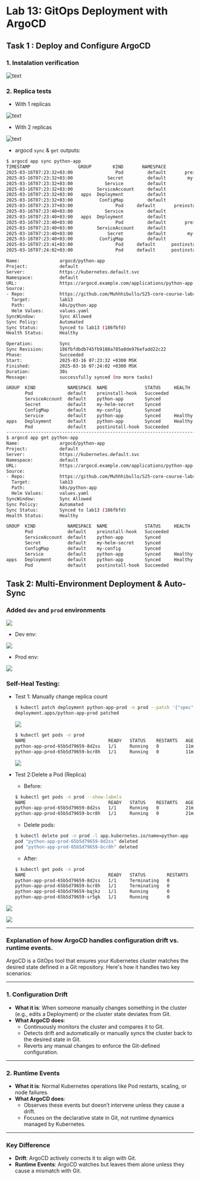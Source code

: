 # Lab 13: GitOps Deployment with ArgoCD
## Task 1 : Deploy and Configure ArgoCD
### 1. Instalation verification

![text](images/image4.png)

### 2. Replica tests
- With 1 replicas

![text](images/image5.png)

- With 2 replicas

![text](images/image6.png)

- argocd `sync` & `get` outputs: 
```bash
$ argocd app sync python-app
TIMESTAMP                  GROUP        KIND       NAMESPACE                  NAME    STATUS    HEALTH        HOOK  MESSAGE
2025-03-16T07:23:32+03:00                Pod         default       preinstall-hook                                  
2025-03-16T07:23:32+03:00             Secret         default        my-helm-secret    Synced                        
2025-03-16T07:23:32+03:00            Service         default            python-app    Synced   Healthy              
2025-03-16T07:23:32+03:00         ServiceAccount     default            python-app    Synced                        
2025-03-16T07:23:32+03:00   apps  Deployment         default            python-app  OutOfSync  Healthy              
2025-03-16T07:23:32+03:00          ConfigMap         default             my-config    Synced                        
2025-03-16T07:23:37+03:00                Pod     default       preinstall-hook   Running   Synced     PreSync  pod/preinstall-hook unchanged
2025-03-16T07:23:40+03:00            Service         default            python-app    Synced   Healthy              service/python-app unchanged
2025-03-16T07:23:40+03:00   apps  Deployment         default            python-app  OutOfSync  Healthy              deployment.apps/python-app configured. Warning: resource deployments/python-app is missing the kubectl.kubernetes.io/last-applied-configuration annotation which is required by  apply.  apply should only be used on resources created declaratively by either  create --save-config or  apply. The missing annotation will be patched automatically.
2025-03-16T07:23:40+03:00                Pod         default       preinstall-hook  Succeeded   Synced     PreSync  pod/preinstall-hook unchanged
2025-03-16T07:23:40+03:00         ServiceAccount     default            python-app    Synced                        serviceaccount/python-app unchanged
2025-03-16T07:23:40+03:00             Secret         default        my-helm-secret    Synced                        secret/my-helm-secret unchanged
2025-03-16T07:23:40+03:00          ConfigMap         default             my-config    Synced                        configmap/my-config unchanged
2025-03-16T07:23:41+03:00                Pod     default      postinstall-hook   Running   Synced    PostSync  pod/postinstall-hook created
2025-03-16T07:24:02+03:00                Pod     default      postinstall-hook  Succeeded   Synced    PostSync  pod/postinstall-hook created

Name:               argocd/python-app
Project:            default
Server:             https://kubernetes.default.svc
Namespace:          default
URL:                https://argocd.example.com/applications/python-app
Source:
- Repo:             https://github.com/Muhhhibullo/S25-core-course-labs.git
  Target:           lab13
  Path:             k8s/python-app
  Helm Values:      values.yaml
SyncWindow:         Sync Allowed
Sync Policy:        Automated
Sync Status:        Synced to lab13 (186fbfd)
Health Status:      Healthy

Operation:          Sync
Sync Revision:      186fbfdbdb745fb9188a785a0de976efadd22c22
Phase:              Succeeded
Start:              2025-03-16 07:23:32 +0300 MSK
Finished:           2025-03-16 07:24:02 +0300 MSK
Duration:           30s
Message:            successfully synced (no more tasks)

GROUP  KIND            NAMESPACE  NAME              STATUS     HEALTH   HOOK      MESSAGE
       Pod             default    preinstall-hook   Succeeded           PreSync   pod/preinstall-hook unchanged
       ServiceAccount  default    python-app        Synced                        serviceaccount/python-app unchanged
       Secret          default    my-helm-secret    Synced                        secret/my-helm-secret unchanged
       ConfigMap       default    my-config         Synced                        configmap/my-config unchanged
       Service         default    python-app        Synced     Healthy            service/python-app unchanged
apps   Deployment      default    python-app        Synced     Healthy            deployment.apps/python-app configured. Warning: resource deployments/python-app is missing the kubectl.kubernetes.io/last-applied-configuration annotation which is required by  apply.  apply should only be used on resources created declaratively by either  create --save-config or  apply. The missing annotation will be patched automatically.
       Pod             default    postinstall-hook  Succeeded           PostSync  pod/postinstall-hook created
-------------------------------------------------------------------------
$ argocd app get python-app
Name:               argocd/python-app
Project:            default
Server:             https://kubernetes.default.svc
Namespace:          default
URL:                https://argocd.example.com/applications/python-app
Source:
- Repo:             https://github.com/Muhhhibullo/S25-core-course-labs.git
  Target:           lab13
  Path:             k8s/python-app
  Helm Values:      values.yaml
SyncWindow:         Sync Allowed
Sync Policy:        Automated
Sync Status:        Synced to lab13 (186fbfd)
Health Status:      Healthy

GROUP  KIND            NAMESPACE  NAME              STATUS     HEALTH   HOOK      MESSAGE
       Pod             default    preinstall-hook   Succeeded           PreSync   pod/preinstall-hook unchanged
       ServiceAccount  default    python-app        Synced                        serviceaccount/python-app unchanged
       Secret          default    my-helm-secret    Synced                        secret/my-helm-secret unchanged
       ConfigMap       default    my-config         Synced                        configmap/my-config unchanged
       Service         default    python-app        Synced     Healthy            service/python-app unchanged
apps   Deployment      default    python-app        Synced     Healthy            deployment.apps/python-app configured. Warning: resource deployments/python-app is missing the kubectl.kubernetes.io/last-applied-configuration annotation which is required by  apply.  apply should only be used on resources created declaratively by either  create --save-config or  apply. The missing annotation will be patched automatically.
       Pod             default    postinstall-hook  Succeeded           PostSync  pod/postinstall-hook created
```

## Task 2: Multi-Environment Deployment & Auto-Sync

### Added `dev` and `prod` environments

![](images/image7.png)

- Dev env:

![](images/image8.png)

- Prod env:

![](images/image9.png)

### Self-Heal Testing:

- Test 1: Manually change replica count

    ```bash
    $ kubectl patch deployment python-app-prod -n prod --patch '{"spec":{"replicas": 3}}'
    deployment.apps/python-app-prod patched
    ```

    ![](images/image11.png)

    ```bash
    $ kubectl get pods -n prod
    NAME                               READY   STATUS    RESTARTS   AGE
    python-app-prod-65b5d79659-8d2ss   1/1     Running   0          11m
    python-app-prod-65b5d79659-bcr8h   1/1     Running   0          11m
    ```

    ![](images/image12.png)

- Test 2:Delete a Pod (Replica)

    - Before:

    ```bash 
    $ kubectl get pods -n prod --show-labels
    NAME                               READY   STATUS    RESTARTS   AGE   LABELS
    python-app-prod-65b5d79659-8d2ss   1/1     Running   0          21m   app.kubernetes.io/instance=python-app-prod,app.kubernetes.io/managed-by=Helm,app.kubernetes.io/name=python-app,app.kubernetes.io/version=1.16.0,helm.sh/chart=python-app-0.1.0,pod-template-hash=65b5d79659
    python-app-prod-65b5d79659-bcr8h   1/1     Running   0          21m   app.kubernetes.io/instance=python-app-prod,app.kubernetes.io/managed-by=Helm,app.kubernetes.io/name=python-app,app.kubernetes.io/version=1.16.0,helm.sh/chart=python-app-0.1.0,pod-template-hash=65b5d79659
    ```

    - Delete pods:

    ```bash
    $ kubectl delete pod -n prod -l app.kubernetes.io/name=python-app
    pod "python-app-prod-65b5d79659-8d2ss" deleted
    pod "python-app-prod-65b5d79659-bcr8h" deleted

    ```
    - After:
    ```bash
    $ kubectl get pods -n prod
    NAME                               READY   STATUS        RESTARTS   AGE
    python-app-prod-65b5d79659-8d2ss   1/1     Terminating   0          23m
    python-app-prod-65b5d79659-bcr8h   1/1     Terminating   0          23m
    python-app-prod-65b5d79659-bqjkz   1/1     Running       0          20s
    python-app-prod-65b5d79659-sr5gk   1/1     Running       0          20s

    ```

![](images/image13.png)

![](images/image10.png)

---

### Explanation of how ArgoCD handles configuration drift vs. runtime events.

ArgoCD is a GitOps tool that ensures your Kubernetes cluster matches the desired state defined in a Git repository. Here's how it handles two key scenarios:

---

### **1. Configuration Drift**
- **What it is**: When someone manually changes something in the cluster (e.g., edits a Deployment) or the cluster state deviates from Git.
- **What ArgoCD does**: 
  - Continuously monitors the cluster and compares it to Git.
  - Detects drift and automatically or manually syncs the cluster back to the desired state in Git.
  - Reverts any manual changes to enforce the Git-defined configuration.

---

### **2. Runtime Events**
- **What it is**: Normal Kubernetes operations like Pod restarts, scaling, or node failures.
- **What ArgoCD does**:
  - Observes these events but doesn’t intervene unless they cause a drift.
  - Focuses on the declarative state in Git, not runtime dynamics managed by Kubernetes.

---

### **Key Difference**
- **Drift**: ArgoCD actively corrects it to align with Git.
- **Runtime Events**: ArgoCD watches but leaves them alone unless they cause a mismatch with Git.

